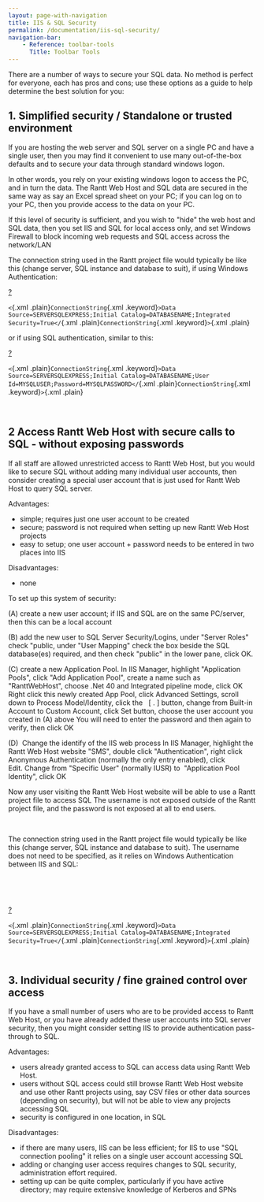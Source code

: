 ```yaml
---
layout: page-with-navigation
title: IIS & SQL Security
permalink: /documentation/iis-sql-security/
navigation-bar:
    - Reference: toolbar-tools
      Title: Toolbar Tools
---
```



There are a number of ways to secure your SQL data. No method is perfect for everyone, each has pros and cons; use these options as a guide to help determine the best solution for you:

1. Simplified security / Standalone or trusted environment
----------------------------------------------------------

If you are hosting the web server and SQL server on a single PC and have a single user, then you may find it convenient to use many out-of-the-box defaults and to secure your data through standard windows logon.

In other words, you rely on your existing windows logon to access the PC, and in turn the data. The Rantt Web Host and SQL data are secured in the same way as say an Excel spread sheet on your PC; if you can log on to your PC, then you provide access to the data on your PC.

If this level of security is sufficient, and you wish to "hide" the web host and SQL data, then you set IIS and SQL for local access only, and set Windows Firewall to block incoming web requests and SQL access across the network/LAN

The connection string used in the Rantt project file would typically be like this (change server, SQL instance and database to suit), if using Windows Authentication:

[?](#)

`<`{.xml .plain}`ConnectionString`{.xml .keyword}`>Data Source=SERVERSQLEXPRESS;Initial Catalog=DATABASENAME;Integrated Security=True</`{.xml .plain}`ConnectionString`{.xml .keyword}`>`{.xml .plain}

or if using SQL authentication, similar to this:

[?](#)

`<`{.xml .plain}`ConnectionString`{.xml .keyword}`>Data Source=SERVERSQLEXPRESS;Initial Catalog=DATABASENAME;User Id=MYSQLUSER;Password=MYSQLPASSWORD</`{.xml .plain}`ConnectionString`{.xml .keyword}`>`{.xml .plain}

 

2 Access Rantt Web Host with secure calls to SQL - without exposing passwords
-----------------------------------------------------------------------------

If all staff are allowed unrestricted access to Rantt Web Host, but you would like to secure SQL without adding many individual user accounts, then consider creating a special user account that is just used for Rantt Web Host to query SQL server.

Advantages:

-   simple; requires just one user account to be created
-   secure; password is not required when setting up new Rantt Web Host projects
-   easy to setup; one user account + password needs to be entered in two places into IIS

Disadvantages:

-   none

To set up this system of security:

​(A) create a new user account; if IIS and SQL are on the same PC/server, then this can be a local account

​(B) add the new user to SQL Server Security/Logins, under "Server Roles" check "public, under "User Mapping" check the box beside the SQL database(es) required, and then check "public" in the lower pane, click OK.

​(C) create a new Application Pool. In IIS Manager, highlight "Application Pools", click "Add Application Pool", create a name such as "RanttWebHost", choose .Net 40 and Integrated pipeline mode, click OK Right click this newly created App Pool, click Advanced Settings, scroll down to Process Model/Identity, click the   [ . ] button, change from Built-in Account to Custom Account, click Set button, choose the user account you created in (A) above You will need to enter the password and then again to verify, then click OK

(D)  Change the identify of the IIS web process In IIS Manager, highlight the Rantt Web Host website "SMS", double click "Authentication", right click Anonymous Authentication (normally the only entry enabled), click Edit. Change from "Specific User" (normally IUSR) to  "Application Pool Identity", click OK

Now any user visiting the Rantt Web Host website will be able to use a Rantt project file to access SQL The username is not exposed outside of the Rantt project file, and the password is not exposed at all to end users.

 

The connection string used in the Rantt project file would typically be like this (change server, SQL instance and database to suit). The username does not need to be specified, as it relies on Windows Authentication between IIS and SQL:

 

 

[?](#)

`<`{.xml .plain}`ConnectionString`{.xml .keyword}`>Data Source=SERVERSQLEXPRESS;Initial Catalog=DATABASENAME;Integrated Security=True</`{.xml .plain}`ConnectionString`{.xml .keyword}`>`{.xml .plain}

 

3. Individual security / fine grained control over access
---------------------------------------------------------

If you have a small number of users who are to be provided access to Rantt Web Host, or you have already added these user accounts into SQL server security, then you might consider setting IIS to provide authentication pass-through to SQL.

Advantages:

-   users already granted access to SQL can access data using Rantt Web Host.
-   users without SQL access could still browse Rantt Web Host website and use other Rantt projects using, say CSV files or other data sources (depending on security), but will not be able to view any projects accessing SQL
-   security is configured in one location, in SQL

Disadvantages:

-   if there are many users, IIS can be less efficient; for IIS to use "SQL connection pooling" it relies on a single user account accessing SQL
-   adding or changing user access requires changes to SQL security, administration effort required.
-   setting up can be quite complex, particularly if you have active directory; may require extensive knowledge of Kerberos and SPNs


                    